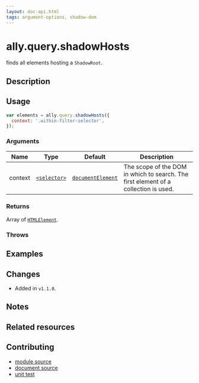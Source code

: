 ```yaml
---
layout: doc-api.html
tags: argument-options, shadow-dom
---
```


# ally.query.shadowHosts

finds all elements hosting a `ShadowRoot`.


## Description


## Usage

```js
var elements = ally.query.shadowHosts({
  context: '.within-filter-selector',
});
```

### Arguments

| Name | Type | Default | Description |
| ---- | ---- | ------- | ----------- |
| context | [`<selector>`](../concepts.md#selector) | [`documentElement`](https://developer.mozilla.org/en-US/docs/Web/API/Document/documentElement) | The scope of the DOM in which to search. The first element of a collection is used. |

### Returns

Array of [`HTMLElement`](https://developer.mozilla.org/en/docs/Web/API/HTMLElement).

### Throws


## Examples


## Changes

* Added in `v1.1.0`.


## Notes


## Related resources


## Contributing

* [module source](https://github.com/medialize/ally.js/blob/master/src/query/shadow-hosts.js)
* [document source](https://github.com/medialize/ally.js/blob/master/docs/api/query/shadow-hosts.md)
* [unit test](https://github.com/medialize/ally.js/blob/master/test/unit/query.shadow-hosts.test.js)

